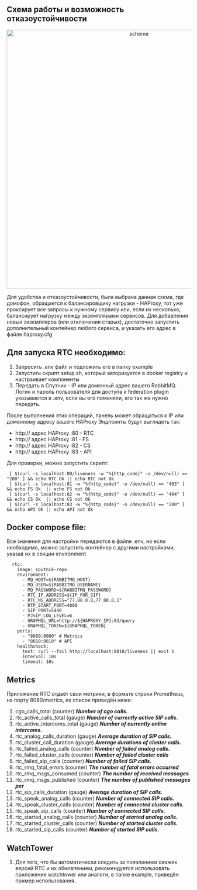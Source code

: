 ## Схема работы и возможность отказоустойчивости
<p align="center"><img width="708" alt="scheme" src="https://user-images.githubusercontent.com/73711327/230797620-77506420-50e8-4a76-9111-34d7dcccbf15.png"></p>
Для удобства и отказоустойчивости, была выбрана данная схема, где домофон, обращается к балансировщику нагрузки - HAProxy, тот уже проксирует все запросы к нужному сервису или, если их несколько, балансирует нагрузку между экземплярами сервисов. Для добавления новых экземпляров (или отключения старых), достаточно запустить дополнительный контейнер любого сервиса, и указать его адрес в файле haproxy.cfg

## Для запуска RTC необходимо:
1) Запросить .env файл и подложить его в папку example
2) Запустить скрипт setup.sh, который авторизуется в docker registry и настраивает компоненты
3) Передать в Спутник - IP или доменный адрес вашего RabbitMQ. Логин и пароль пользователя для доступа к federation plugin указывается в .env, если вы его поменяли, его так же нужно передать. 

После выполнения этих операций, панель может обращаться к IP или доменному адресу вашего HAProxy
Эндпоинты будут выглядеть так: 

- http:// адрес HAProxy :80 - RTC
- http:// адрес HAProxy :81 - FS
- http:// адрес HAProxy :82 - CS
- http:// адрес HAProxy :83 - API

Для проверки, можно запустить скрипт:
```
 [ $(curl -s localhost:80/liveness -w "%{http_code}" -o /dev/null) == "200" ] && echo RTC Ok || echo RTC not Ok
 [ $(curl -s localhost:81 -w "%{http_code}" -o /dev/null) == "403" ] && echo FS Ok  || echo FS not Ok
 [ $(curl -s localhost:82 -w "%{http_code}" -o /dev/null) == "404" ] && echo CS Ok  || echo CS not Ok
 [ $(curl -s localhost:83 -w "%{http_code}" -o /dev/null) == "200" ] && echo API Ok || echo API not Ok
```
## Docker compose file:
Все значения для настройки передаются в файле .env, но если необходимо, можно запустить контейнер с другими настройками, указав их в секции environment
```
  rtc:
    image: sputnik-repo
    environment:
      - MQ_HOST=${RABBITMQ_HOST}
      - MQ_USER=${RABBITMQ_USERNAME}
      - MQ_PASSWORD=${RABBITMQ_PASSWORD}
      - RTC_IP_ADDRESS=${IP_FOR_SIP} 
      - RTC_NS_ADDRESS="77.88.8.8,77.88.8.1"
      - RTP_START_PORT=4000
      - SIP_PORT=5440
      - PJSIP_LOG_LEVEL=6
      - GRAPHQL_URL=http://${HAPROXY_IP}:83/query
      - GRAPHQL_TOKEN=${GRAPHQL_TOKEN}
    ports:
      - "8080:8080" # Metrics
      - "8010:8010" # API
    healthcheck:
      test: curl --fail http://localhost:8010/liveness || exit 1
      interval: 10s
      timeout: 10s
```
## Metrics
Приложение RTC отдаёт свои метрики, в формате строки Prometheus, на порту 8080/metrics, их список приведён ниже:

1. cgo_calls_total (counter)			**_Number of cgo calls._**
2. rtc_active_calls_total (gauge)		**_Number of currently active SIP calls._**
3. rtc_active_intercoms_total (gauge)	**_Number of currently online intercoms._**
4. rtc_analog_calls_duration (gauge)	**_Average duration of SIP calls._**
5. rtc_cluster_call_duration (gauge)		**_Average durations of cluster calls._**
6. rtc_failed_analog_calls (counter)		**_Number of failed analog calls._**
7. rtc_failed_cluster_calls (counter)		**_Number of failed cluster calls_**
8. rtc_failed_sip_calls (counter)		**_Number of failed SIP calls._**
9. rtc_rmq_fatal_errors (counter)		**_The number of fatal errors occurred_**
10. rtc_rmq_msgs_consumed (counter)	**_The number of received messages_**
11. rtc_rmq_msgs_published (counter)	**_The number of published messages per_**
12. rtc_sip_calls_duration (gauge)		**_Average duration of SIP calls._**
13. rtc_speak_analog_calls (counter)		**_Number of connected SIP calls._**
14. rtc_speak_cluster_calls (counter)		**_Number of connected cluster calls._**
15. rtc_speak_sip_calls (counter)		**_Number of connected SIP calls._**
16. rtc_started_analog_calls (counter)	**_Number of started analog calls._**
17. rtc_started_cluster_calls (counter)	**_Number of started cluster calls._**
18. rtc_started_sip_calls (counter)		**_Number of started SIP calls._**

## WatchTower

1. Для того, что бы автоматически следить за появлением свежих версий RTC и их обновлением, рекомендуется использовать приложение watchtower или аналоги, в папке example, приведён пример использования. 
